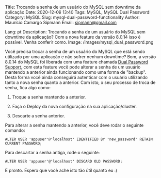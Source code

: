 Title: Trocando a senha de um usuário do MySQL sem downtime da aplicação
Date: 2020-12-09 13:40
Tags: MySQL, MySQL Dual Password
Category: MySQL 
Slug: mysql-dual-password-functionality
Author: Maurício Camargo Sipmann
Email: sipmann@gmail.com

Lang: pt
Description: Trocando a senha de um usuário do MySQL sem downtime da aplicação? Com a nova feature da versão 8.0.14 isso é possível. Venha conferir como.
Image: /images/mysql_dual_password.png

Você precisa trocar a senha de um usuário do MySQL que está sendo utilizado por uma aplicação e não sofrer nenhum downtime? Bom, a versão 8.0.14 do MySQL foi liberada com uma feature chamada [Dual Password Support](https://dev.mysql.com/doc/refman/8.0/en/password-management.html#dual-passwords), com esta feature você pode alterar a senha de um usuário mantendo a anterior ainda funcionando como uma forma de "backup". Desta forma você ainda conseguirá autenticar com o usuário utilizando tanto a nova senha quanto a anterior. Com isto, o seu processo de troca de senha, fica algo como:

1) Troque a senha mantendo a anterior.

2) Faça o Deploy da nova configuração na sua aplicação/cluster.

3) Descarte a senha anterior.

Para alterar a senha mantendo a anterior, você deve rodar o seguinte comando:

```mysql
ALTER USER 'appuser'@'localhost' IDENTIFIED BY 'new_password' RETAIN CURRENT PASSWORD;
```

Para descartar a senha antiga, rode o seguinte:

```mysql
ALTER USER 'appuser'@'localhost' DISCARD OLD PASSWORD;
```

E pronto. Espero que você ache isto tão útil quanto eu :)
